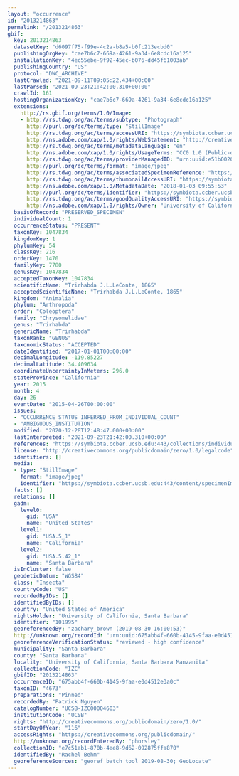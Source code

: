 ```yaml
---
layout: "occurrence"
id: "2013214863"
permalink: "/2013214863"
gbif:
  key: 2013214863
  datasetKey: "d6097f75-f99e-4c2a-b8a5-b0fc213ecbd0"
  publishingOrgKey: "cae7b6c7-669a-4261-9a34-6e8cdc16a125"
  installationKey: "4ec55ebe-9f92-45ec-b076-dd45f61003ab"
  publishingCountry: "US"
  protocol: "DWC_ARCHIVE"
  lastCrawled: "2021-09-11T09:05:22.434+00:00"
  lastParsed: "2021-09-23T21:42:00.310+00:00"
  crawlId: 161
  hostingOrganizationKey: "cae7b6c7-669a-4261-9a34-6e8cdc16a125"
  extensions:
    http://rs.gbif.org/terms/1.0/Image:
    - http://rs.tdwg.org/ac/terms/subtype: "Photograph"
      http://purl.org/dc/terms/type: "StillImage"
      http://rs.tdwg.org/ac/terms/accessURI: "https://symbiota.ccber.ucsb.edu:443/content/specimenImages/UCSB_IZC/UCSB-IZC00004/UCSB-IZC00004603_lg.jpg"
      http://ns.adobe.com/xap/1.0/rights/WebStatement: "http://creativecommons.org/publicdomain/zero/1.0/"
      http://rs.tdwg.org/ac/terms/metadataLanguage: "en"
      http://ns.adobe.com/xap/1.0/rights/UsageTerms: "CC0 1.0 (Public-domain)"
      http://rs.tdwg.org/ac/terms/providerManagedID: "urn:uuid:e51b0020-9765-4ff7-8716-92a6826343eb"
      http://purl.org/dc/terms/format: "image/jpeg"
      http://rs.tdwg.org/ac/terms/associatedSpecimenReference: "https://symbiota.ccber.ucsb.edu:443/collections/individual/index.php?occid=101995"
      http://rs.tdwg.org/ac/terms/thumbnailAccessURI: "https://symbiota.ccber.ucsb.edu:443/content/specimenImages/UCSB_IZC/UCSB-IZC00004/UCSB-IZC00004603_tn.jpg"
      http://ns.adobe.com/xap/1.0/MetadataDate: "2018-01-03 09:55:53"
      http://purl.org/dc/terms/identifier: "https://symbiota.ccber.ucsb.edu:443/content/specimenImages/UCSB_IZC/UCSB-IZC00004/UCSB-IZC00004603_lg.jpg"
      http://rs.tdwg.org/ac/terms/goodQualityAccessURI: "https://symbiota.ccber.ucsb.edu:443/content/specimenImages/UCSB_IZC/UCSB-IZC00004/UCSB-IZC00004603.jpg"
      http://ns.adobe.com/xap/1.0/rights/Owner: "University of California, Santa Barbara"
  basisOfRecord: "PRESERVED_SPECIMEN"
  individualCount: 1
  occurrenceStatus: "PRESENT"
  taxonKey: 1047834
  kingdomKey: 1
  phylumKey: 54
  classKey: 216
  orderKey: 1470
  familyKey: 7780
  genusKey: 1047834
  acceptedTaxonKey: 1047834
  scientificName: "Trirhabda J.L.LeConte, 1865"
  acceptedScientificName: "Trirhabda J.L.LeConte, 1865"
  kingdom: "Animalia"
  phylum: "Arthropoda"
  order: "Coleoptera"
  family: "Chrysomelidae"
  genus: "Trirhabda"
  genericName: "Trirhabda"
  taxonRank: "GENUS"
  taxonomicStatus: "ACCEPTED"
  dateIdentified: "2017-01-01T00:00:00"
  decimalLongitude: -119.85227
  decimalLatitude: 34.409634
  coordinateUncertaintyInMeters: 296.0
  stateProvince: "California"
  year: 2015
  month: 4
  day: 26
  eventDate: "2015-04-26T00:00:00"
  issues:
  - "OCCURRENCE_STATUS_INFERRED_FROM_INDIVIDUAL_COUNT"
  - "AMBIGUOUS_INSTITUTION"
  modified: "2020-12-28T12:48:47.000+00:00"
  lastInterpreted: "2021-09-23T21:42:00.310+00:00"
  references: "https://symbiota.ccber.ucsb.edu:443/collections/individual/index.php?occid=101995"
  license: "http://creativecommons.org/publicdomain/zero/1.0/legalcode"
  identifiers: []
  media:
  - type: "StillImage"
    format: "image/jpeg"
    identifier: "https://symbiota.ccber.ucsb.edu:443/content/specimenImages/UCSB_IZC/UCSB-IZC00004/UCSB-IZC00004603_lg.jpg"
  facts: []
  relations: []
  gadm:
    level0:
      gid: "USA"
      name: "United States"
    level1:
      gid: "USA.5_1"
      name: "California"
    level2:
      gid: "USA.5.42_1"
      name: "Santa Barbara"
  isInCluster: false
  geodeticDatum: "WGS84"
  class: "Insecta"
  countryCode: "US"
  recordedByIDs: []
  identifiedByIDs: []
  country: "United States of America"
  rightsHolder: "University of California, Santa Barbara"
  identifier: "101995"
  georeferencedBy: "zachary_brown (2019-08-30 16:00:53)"
  http://unknown.org/recordId: "urn:uuid:675abb4f-660b-4145-9faa-e0d4512e3a0c"
  georeferenceVerificationStatus: "reviewed - high confidence"
  municipality: "Santa Barbara"
  county: "Santa Barbara"
  locality: "University of California, Santa Barbara Manzanita"
  collectionCode: "IZC"
  gbifID: "2013214863"
  occurrenceID: "675abb4f-660b-4145-9faa-e0d4512e3a0c"
  taxonID: "4673"
  preparations: "Pinned"
  recordedBy: "Patrick Nguyen"
  catalogNumber: "UCSB-IZC00004603"
  institutionCode: "UCSB"
  rights: "http://creativecommons.org/publicdomain/zero/1.0/"
  startDayOfYear: "116"
  accessRights: "https://creativecommons.org/publicdomain/"
  http://unknown.org/recordEnteredBy: "phorsley"
  collectionID: "e7c51ab1-870b-4ee8-9d62-092875ffa870"
  identifiedBy: "Rachel Behm"
  georeferenceSources: "georef batch tool 2019-08-30; GeoLocate"
---
```

